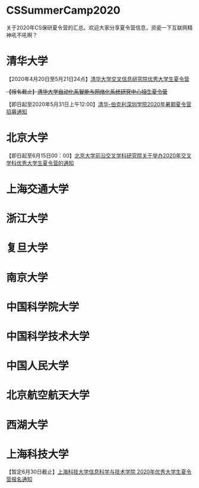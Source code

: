 # CSSummerCamp2020
关于2020年CS保研夏令营的汇总。欢迎大家分享夏令营信息，资瓷一下互联网精神吼不吼啊？


# 清华大学
【2020年4月20日至5月21日24点】[清华大学交叉信息研究院优秀大学生夏令营](https://admission.iiis.tsinghua.edu.cn/2020/contact.php)

~~【报名截止】[清华大学自动化系智能与网络化系统研究中心招生夏令营](https://www.wjx.cn/m/64524902.aspx)~~

【即日起至2020年5月31日上午12:00】[清华-伯克利深圳学院2020年暑期夏令营招募通知](https://www.tbsi.edu.cn/index.php?s=/cms/index/detail/id/1398.html)
# 北京大学

【即日起至6月15日00：00】[北京大学前沿交叉学科研究院关于举办2020年交叉学科优秀大学生夏令营的通知](http://www.aais.pku.edu.cn/tongzhi/shownews.php?lang=cn&id=976)

# 上海交通大学

# 浙江大学

# 复旦大学

# 南京大学

# 中国科学院大学

# 中国科学技术大学

# 中国人民大学

# 北京航空航天大学

# 西湖大学

# 上海科技大学
【暂定6月30日截止】[上海科技大学信息科学与技术学院 2020年优秀大学生夏令营报名通知](http://sist.shanghaitech.edu.cn/2020/0430/c2825a51766/page.htm)
